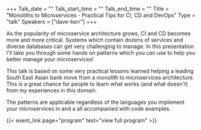 +++
Talk_date = ""
Talk_start_time = ""
Talk_end_time = ""
Title = "Monoliths to Microservices - Practical Tips for CI, CD and DevOps"
Type = "talk"
Speakers = ["dave-kerr"]
+++

As the popularity of microservice architecture grows, CI and CD becomes more and more critical. Systems which contain dozens of services and diverse databases can get very challenging to manage. In this presentation I'll take you through some hands on patterns which you can use to help you better manage your microservices!

This talk is based on some very practical lessons learned helping a leading South East Asian bank move from a monolith to microservices architecture. This is a great chance for people to learn what works (and what doesn't) from my experiences in this domain.

The patterns are applicable regardless of the languages you implement your microservices in and a all accompanied with code examples.

{{< event_link page="program" text="view full program" >}}
